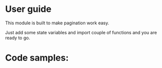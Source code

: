 # User guide

This module is built to make pagination work easy.

Just add some state variables and import couple of functions and you are ready to go.


# Code samples:

